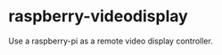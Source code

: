 raspberry-videodisplay
======================

Use a raspberry-pi as a remote video display controller.
